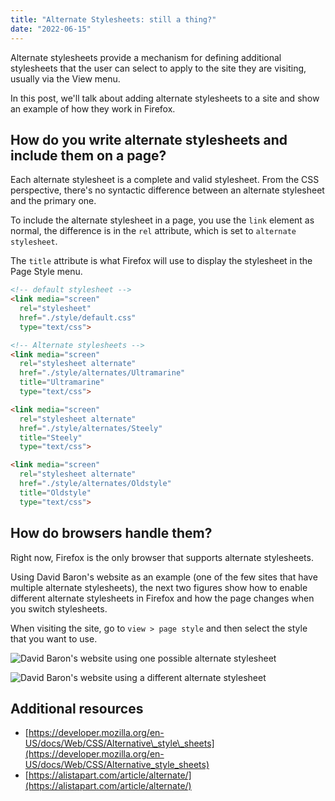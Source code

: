 ```yaml
---
title: "Alternate Stylesheets: still a thing?"
date: "2022-06-15"
---
```


Alternate stylesheets provide a mechanism for defining additional stylesheets that the user can select to apply to the site they are visiting, usually via the View menu.

In this post, we'll talk about adding alternate stylesheets to a site and show an example of how they work in Firefox.

## How do you write alternate stylesheets and include them on a page?

Each alternate stylesheet is a complete and valid stylesheet. From the CSS perspective, there's no syntactic difference between an alternate stylesheet and the primary one.

To include the alternate stylesheet in a page, you use the `link` element as normal, the difference is in the `rel` attribute, which is set to `alternate stylesheet`.

The `title` attribute is what Firefox will use to display the stylesheet in the Page Style menu.

```html
<!-- default stylesheet -->
<link media="screen"
  rel="stylesheet"
  href="./style/default.css"
  type="text/css">

<!-- Alternate stylesheets -->
<link media="screen"
  rel="stylesheet alternate"
  href="./style/alternates/Ultramarine"
  title="Ultramarine"
  type="text/css">

<link media="screen"
  rel="stylesheet alternate"
  href="./style/alternates/Steely"
  title="Steely"
  type="text/css">

<link media="screen"
  rel="stylesheet alternate"
  href="./style/alternates/Oldstyle"
  title="Oldstyle"
  type="text/css">
```

## How do browsers handle them?

Right now, Firefox is the only browser that supports alternate stylesheets.

Using David Baron's website as an example (one of the few sites that have multiple alternate stylesheets), the next two figures show how to enable different alternate stylesheets in Firefox and how the page changes when you switch stylesheets.

When visiting the site, go to `view > page style` and then select the style that you want to use.

![David Baron's website using one possible alternate stylesheet](/images/2022/05/alternate-stylesheets-firefox1.png)

![David Baron's website using a different alternate stylesheet](/images/2022/05/alternate-stylesheets-firefox2.png)

## Additional resources

* [https://developer.mozilla.org/en-US/docs/Web/CSS/Alternative\_style\_sheets](https://developer.mozilla.org/en-US/docs/Web/CSS/Alternative_style_sheets)
* [https://alistapart.com/article/alternate/](https://alistapart.com/article/alternate/)
